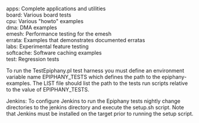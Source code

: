 apps:         Complete applications and utilities  
board:        Various board tests  
cpu:          Various "howto" examples  
dma:          DMA examples  
emesh:        Performance testing for the emesh  
errata:       Examples that demonstrates documented erratas  
labs:         Experimental feature testing  
softcache:    Software caching examples  
test:         Regression tests  

To run the TestEpiphany.pl test harness you must define an environment variable
name EPIPHANY_TESTS which defines the path to the epiphany-examples. The LIST
file should list the path to the tests run scripts relative to the value of
EPIPHANY_TESTS.

Jenkins: To configure Jenkins to run the Epiphany tests nightly change directories
to the jenkins directory and execute the setup.sh script. Note that Jenkins must
be installed on the target prior to running the setup script.

